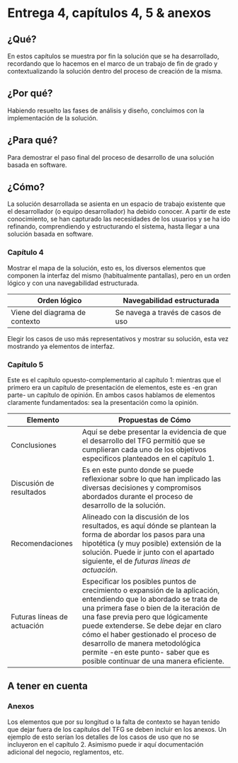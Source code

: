 # Entrega 4, capítulos 4, 5 & anexos

## ¿Qué?

En estos capítulos se muestra por fin la solución que se ha desarrollado, recordando que lo hacemos en el marco de un trabajo de fin de grado y  contextualizando la solución dentro del proceso de creación de la misma.

## ¿Por qué?

Habiendo resuelto las fases de análisis y diseño, concluimos con la implementación de la solución.

## ¿Para qué?

Para demostrar el paso final del proceso de desarrollo de una solución basada en software.

## ¿Cómo?

La solución desarrollada se asienta en un espacio de trabajo existente que el desarrollador (o equipo desarrollador) ha debido conocer. A partir de este conocimiento, se han capturado las necesidades de los usuarios y se ha ido refinando, comprendiendo y estructurando el sistema, hasta llegar a una solución basada en software.

### Capítulo 4

Mostrar el mapa de la solución, esto es, los diversos elementos que componen la interfaz del mismo (habitualmente pantallas), pero en un orden lógico y con una navegabilidad estructurada.

<div align="center">

|Orden lógico|Navegabilidad estructurada|
|-|-|
|Viene del diagrama de contexto|Se navega a través de casos de uso|

</div>

Elegir los casos de uso más representativos y mostrar su solución, esta vez mostrando ya elementos de interfaz.

### Capítulo 5

Este es el capítulo opuesto-complementario al capítulo 1: mientras que el primero era un capítulo de presentación de elementos, este es -en gran parte- un capítulo de opinión. En ambos casos hablamos de elementos claramente fundamentados: sea la presentación como la opinión.

|Elemento|Propuestas de **Cómo**|
|-|-|
Conclusiones|Aquí se debe presentar la evidencia de que el desarrollo del TFG permitió que se cumplieran cada uno de los objetivos especificos planteados en el capítulo 1.
Discusión de resultados|Es en este punto donde se puede reflexionar sobre lo que han implicado las diversas decisiones y compromisos abordados durante el proceso de desarrollo de la solución.
Recomendaciones|Alineado con la discusión de los resultados, es aquí dónde se plantean la forma de abordar los pasos para una hipotética (y muy posible) extensión de la solución. Puede ir junto con el apartado siguiente, el de *futuras líneas de actuación*.
Futuras líneas de actuación|Especificar los posibles puntos de crecimiento o expansión de la aplicación, entendiendo que lo abordado se trata de una primera fase o bien de la iteración de una fase previa pero que lógicamente puede extenderse. Se debe dejar en claro cómo el haber gestionado el proceso de desarrollo de manera metodológica permite -en este punto- saber que es posible continuar de una manera eficiente.

## A tener en cuenta

### Anexos

Los elementos que por su longitud o la falta de contexto se hayan tenido que dejar fuera de los capítulos del TFG se deben incluir en los anexos. Un ejemplo de esto serían los detalles de los casos de uso que no se incluyeron en el capítulo 2. Asimismo puede ir aquí documentación adicional del negocio, reglamentos, etc.